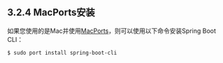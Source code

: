 <h2>3.2.4 MacPorts安装</h2>

如果您使用的是Mac并使用[MacPorts](https://www.macports.org/)，则可以使用以下命令安装Spring Boot CLI：

```
$ sudo port install spring-boot-cli
```